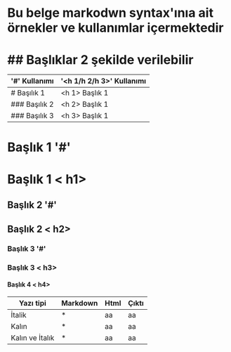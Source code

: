 <h1>Bu belge markodwn syntax'ınıa ait örnekler ve kullanımlar içermektedir<h1>
## Başlıklar 2 şekilde verilebilir  

  
| '#' Kullanımı | '<h 1/h 2/h 3>' Kullanımı |
| ----------- | --------- |
| # Başılık 1 | <h 1> Başlık 1 |
| ### Başılık 2 | <h 2> Başlık 1 |
| ### Başılık 3 | <h 3> Başlık 1 |
  
# Başlık 1 '#'
<h1>Başlık 1 < h1></h1>

## Başlık 2 '#'
<h2>Başlık 2 < h2></h2>

### Başlık 3 '#'  
<h3>Başlık 3 < h3></h3>
  <h4>Başlık 4 < h4></h4>

|  Yazı tipi       |    Markdown  |  Html     |  Çıktı   | 
| ------------------ | -------------- | ----------- | --------- | 
| İtalik           |  *            |   aa     |    aa     | 
| Kalın            |  *            |   aa     |    aa     | 
| Kalın ve İtalık  |  *            |     aa   |     aa    | 
